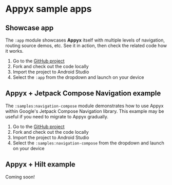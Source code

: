 # Appyx sample apps

## Showcase app

The `:app` module showcases **Appyx** itself with multiple levels of navigation, routing source demos, etc. See it in action, then check the related code how it works.

1. Go to the [GitHub project](https://github.com/bumble-tech/appyx)
2. Fork and check out the code locally
3. Import the project to Android Studio
4. Select the `:app` from the dropdown and launch on your device


## Appyx + Jetpack Compose Navigation example 

The `:samples:navigation-compose` module demonstrates how to use Appyx within Google's Jetpack Compose Navigation library.
This example may be useful if you need to migrate to Appyx gradually.

1. Go to the [GitHub project](https://github.com/bumble-tech/appyx)
2. Fork and check out the code locally
3. Import the project to Android Studio
4. Select the `:samples:navigation-compose` from the dropdown and launch on your device


## Appyx + Hilt example

Coming soon!
